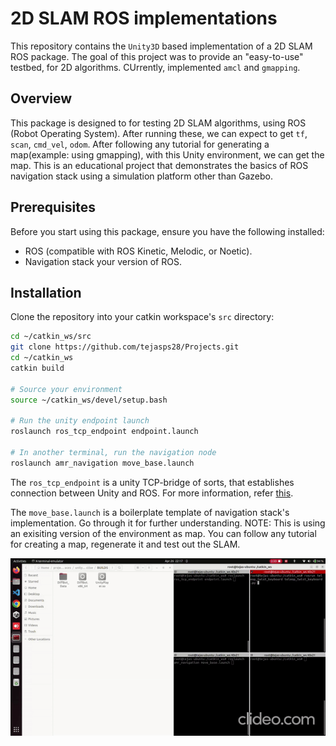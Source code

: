 # 2D SLAM ROS implementations

This repository contains the `Unity3D` based implementation of a 2D SLAM ROS package. The goal of this project was to 
provide an "easy-to-use" testbed, for 2D algorithms. CUrrently, implemented `amcl` and `gmapping`.

## Overview

This package is designed to for testing 2D SLAM algorithms, using ROS (Robot Operating System).  After running these, we can expect to get `tf`, `scan`, `cmd_vel`, `odom`. After following any tutorial for generating a map(example: using gmapping), with this Unity environment, we can get the map. This is an educational project that demonstrates the basics of ROS navigation stack using a simulation platform other than Gazebo.

## Prerequisites

Before you start using this package, ensure you have the following installed:
- ROS (compatible with ROS Kinetic, Melodic, or Noetic).
- Navigation stack your version of ROS.

## Installation

Clone the repository into your catkin workspace's `src` directory:

```bash
cd ~/catkin_ws/src
git clone https://github.com/tejasps28/Projects.git 
cd ~/catkin_ws
catkin build

# Source your environment
source ~/catkin_ws/devel/setup.bash

# Run the unity endpoint launch
roslaunch ros_tcp_endpoint endpoint.launch

# In another terminal, run the navigation node
roslaunch amr_navigation move_base.launch

```
The `ros_tcp_endpoint` is a unity TCP-bridge of sorts, that establishes connection between Unity and ROS.
For more information, refer [this](https://github.com/Unity-Technologies/Unity-Robotics-Hub/blob/main/tutorials/ros_unity_integration/README.md).

The `move_base.launch` is a boilerplate template of navigation stack's implementation. Go through it for further understanding.
NOTE: This is using an exisiting version of the environment as map. You can follow any tutorial for creating a map, regenerate it and test out the SLAM.

![Unity 2D SLAM Demo](https://raw.githubusercontent.com/tejasps28/Projects/main/Diffbot_unitysim/Diffbot_2D/img/unity-2d.gif)


